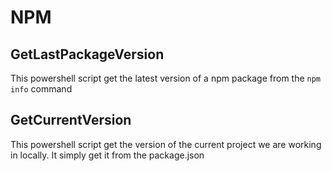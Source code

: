 # NPM

## GetLastPackageVersion
This powershell script get the latest version of a npm package from the ```npm info``` command

## GetCurrentVersion
This powershell script get the version of the current project we are working in locally. It simply get it from the package.json